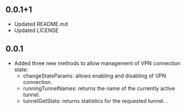 ## 0.0.1+1

* Updated README.md
* Updated LICENSE
## 0.0.1

* Added three new methods to allow management of VPN connection state:
    * changeStateParams: allows enabling and disabling of VPN connection.
    * runningTunnelNames: returns the name of the currently active tunnel.
    * tunnelGetStats: returns statistics for the requested tunnel.
.
